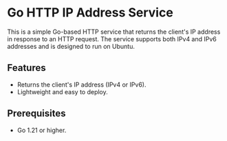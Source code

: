 # Go HTTP IP Address Service

This is a simple Go-based HTTP service that returns the client's IP address in response to an HTTP request. The service supports both IPv4 and IPv6 addresses and is designed to run on Ubuntu.

## Features

- Returns the client's IP address (IPv4 or IPv6).
- Lightweight and easy to deploy.

## Prerequisites

- Go 1.21 or higher.